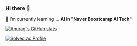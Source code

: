 ### Hi there 👋

<!--
**Guitarboyjason/Guitarboyjason** is a ✨ _special_ ✨ repository because its `README.md` (this file) appears on your GitHub profile.

Here are some ideas to get you started:

- 🔭 I’m currently working on ...
- 
- 👯 I’m looking to collaborate on ...
- 🤔 I’m looking for help with ...
- 💬 Ask me about ...
- 📫 How to reach me: ... 
- 😄 Pronouns: ...
- ⚡ Fun fact: ...
-->
🌱 I’m currently learning ... <strong>AI in "Naver Boostcamp AI Tech"</strong>

[![Anurag's GitHub stats](https://github-readme-stats.vercel.app/api?username=GuitarboyJason)](https://github.com/anuraghazra/github-readme-stats)

[![Solved.ac Profile](http://mazassumnida.wtf/api/v2/generate_badge?boj=shinise2)](https://solved.ac/백준아이디/)
